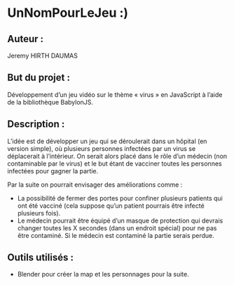 # UnNomPourLeJeu :)

## Auteur : 
Jeremy HIRTH DAUMAS

## But du projet : 
Développement d’un jeu vidéo sur le thème « virus » en JavaScript à l’aide de la bibliothèque BabylonJS.

## Description : 
L’idée est de développer un jeu qui se déroulerait dans un hôpital (en version simple), où plusieurs personnes infectées par un virus se déplacerait à l’intérieur. On serait alors placé dans le rôle d’un médecin (non contaminable par le virus) et le but étant de vacciner toutes les personnes infectées pour gagner la partie.

Par la suite on pourrait envisager des améliorations comme :
 - La possibilité de fermer des portes pour confiner plusieurs patients qui ont été vacciné (cela suppose qu’un patient pourrais être infecté plusieurs fois).
 - Le médecin pourrait être équipé d’un masque de protection qui devrais changer toutes les X secondes (dans un endroit spécial) pour ne pas être contaminé. Si le médecin est contaminé la partie serais perdue. 
 
## Outils utilisés :
- Blender pour créer la map et les personnages pour la suite.
